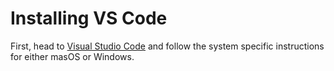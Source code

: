 # Installing VS Code

First, head to [Visual Studio Code](https://code.visualstudio.com/) and follow the system specific instructions for either masOS or Windows. 
